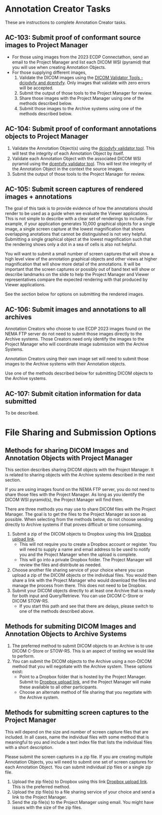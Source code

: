 # Annotation Creator Tasks
These are instructions to complete Annotation Creator tasks.


## AC-103: Submit proof of conformant source images to Project Manager
- For those using images from the 2023 ECDP Connectathon, send an email to the Project Manager and list each DICOM WSI (pyramid) that you will use when creating Annotation Objects.
- For those supplying different images,
   1. Validate the DICOM images using the [DICOM Validator Tools - dciodvfy and dcentvfy](http://www.dclunie.com/dicom3tools/dciodvfy.html). Only images that validate with zero errors will be accepted.
   2. Submit the output of those tools to the Project Manager for review.
   3. Share those images with the Project Manager using one of the methods described below.
   4. Submit those images to the Archive systems using one of the methods described below.

## AC-104: Submit proof of conformant annotations objects to Project Manager
1. Validate the Annotation Object(s) using the [dciodvfy validator tool](http://www.dclunie.com/dicom3tools/dciodvfy.html). This will test the integrity of each Annotation Object by itself.
2. Validate each Annotation Object with the associated DICOM WSI pyramid using the [dcentvfy validator tool](http://www.dclunie.com/dicom3tools/dciodvfy.html). This will test the integrity of the Annotation Object in the context the source images.
3. Submit the output of those tools to the Project Manager for review.

## AC-105: Submit screen captures of rendered images + annotations
The goal of this task is to provide evidence of how the annotations should render to be used as a guide when we evaluate the Viewer applications.
This is not simple to describe with a clear set of renderings to include.
For example, if your application generates 10,000 graphical objects for a single image, a single screen capture at the lowest magnification that shows overlapping anotations that cannot be distinguished is not very helpful.
Submitting a single graphical object at the lowest magnification such that the rendering shows only a dot in a sea of cells is also not helpful.

You will want to submit a small number of screen captures that will show a high level view of the annotation graphical objects and other views at higher magnification that will show more detail of the annotations.
It will be important that the screen captures or possibly out of band text will show or describe landmarks on the slide to help the Project Manager and Viewer representatives compare the expected rendering with that produced by Viewer applications.

See the section below for options on submitting the rendered images.

## AC-106: Submit images and annotations to all archives
Annotation Creators who choose to use ECDP 2023 images found on the NEMA FTP server do not need to submit those images directly to the Archive systems.
Those Creators need only identify the images to the Project Manager who will coordinate image submission with the Archive Systems.

Annotation Creators using their own image set will need to submit those images to the Archive systems with their Annotation objects.

Use one of the methods described below for submitting DICOM objects to the Archive systems.

## AC-107: Submit citation information for data submitted
To be described.

# File Sharing and Submission Options

## Methods for sharing DICOM Images and Annotation Objects with Project Manager
This section describes sharing DICOM objects with the Project Manager.
It is related to sharing objects with the Archive systems described in the next section.

If you are using images found on the NEMA FTP server, you do not need to share those files with the Project Manager.
As long as you identify the DICOM WSI pyramid(s), the Project Manager will find them.

There are three methods you may use to share DICOM files with the Project Manager.
The goal is to get the files to the Project Manager as soon as possible.
When selecting from the methods below, do not choose sending directly to Archive systems if that proves difficult or time consuming.

1. Submit a zip of the DICOM objects to Dropbox using this link [Dropbox upload link](https://www.dropbox.com/request/uu3fuuPy9hzJUAELLiWy).
   - This will not require you to create a Dropbox account or register. You will need to supply a name and email address to be used to notify you and the Project Manager when the upload is complete.
   - This will go into a private Dropbox folder. The Project Manager will review the files and distribute as needed.
2. Choose another file sharing service of your choice where you can upload a zip of the DICOM objects or the individual files. You would then share a link with the Project Manager who would download the files and manage the process from there. This does not need to be Dropbox.
3. Submit your DICOM objects directly to at least one Archive that is ready for both input and Query/Retrieve. You can use DICOM C-Store or DICOM STOW-RS.
   - If you start this path and see that there are delays, please switch to one of the methods described above.

## Methods for submiting DICOM Images and Annotation Objects to Archive Systems

1. The preferred method to submit DICOM objects to an Archive is to use DICOM C-Store or STOW-RS.
This is an aspect of testing we would like to perform.
2. You can submit the DICOM objects to the Archive using a non-DICOM method that you will negotiate with the Archive system. These options exist:
   - Point to a Dropbox folder that is hosted by the Project Manager. Submit to [Dropbox upload link](https://www.dropbox.com/request/uu3fuuPy9hzJUAELLiWy), and the Project Manager will make these available to all other participants.
   - Choose an alternate method of file sharing that you negotiate with the Archive system.

## Methods for submitting screen captures to the Project Manager
This will depend on the size and number of screen capture files that are included.
In all cases, name the individual files with some method that is meaningful to you and include a text index file that lists the individual files with a short description.

Please submit the screen captures in a zip file.
If you are creating multiple Annotation Objects, you will need to submit one set of screen captures for each Annotation Object.
You can submit individual zip files or a single zip file.

1. Upload the zip file(s) to Dropbox using this link [Dropbox upload link](https://www.dropbox.com/request/uu3fuuPy9hzJUAELLiWy). This is the preferred method.
2. Upload the zip file(s) to a file sharing service of your choice and send a link to the Project Manager.
3. Send the zip file(s) to the Project Manager using email.
You might have issues with the size of the zip files.